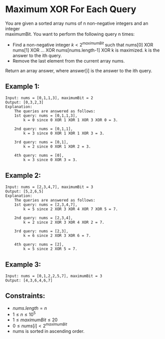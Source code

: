 # Maximum XOR For Each Query

You are given a sorted array nums of n non-negative integers and an integer  
maximumBit. You want to perform the following query n times:

* Find a non-negative integer $k < 2^{maximumBit}$ such that nums[0] XOR  
    nums[1] XOR ... XOR nums[nums.length-1] XOR k is maximized. k is the  
    answer to the ith query.
* Remove the last element from the current array nums.

Return an array answer, where answer[i] is the answer to the ith query.

 

## Example 1:

    Input: nums = [0,1,1,3], maximumBit = 2
    Output: [0,3,2,3]
    Explanation: 
        The queries are answered as follows:
        1st query: nums = [0,1,1,3], 
            k = 0 since 0 XOR 1 XOR 1 XOR 3 XOR 0 = 3.

        2nd query: nums = [0,1,1], 
            k = 3 since 0 XOR 1 XOR 1 XOR 3 = 3.

        3rd query: nums = [0,1], 
            k = 2 since 0 XOR 1 XOR 2 = 3.

        4th query: nums = [0], 
            k = 3 since 0 XOR 3 = 3.

        
## Example 2:

    Input: nums = [2,3,4,7], maximumBit = 3
    Output: [5,2,6,5]
    Explanation: 
        The queries are answered as follows:
        1st query: nums = [2,3,4,7], 
            k = 5 since 2 XOR 3 XOR 4 XOR 7 XOR 5 = 7.

        2nd query: nums = [2,3,4], 
            k = 2 since 2 XOR 3 XOR 4 XOR 2 = 7.

        3rd query: nums = [2,3], 
            k = 6 since 2 XOR 3 XOR 6 = 7.

        4th query: nums = [2], 
            k = 5 since 2 XOR 5 = 7.

        
## Example 3:

    Input: nums = [0,1,2,2,5,7], maximumBit = 3
    Output: [4,3,6,4,6,7]

 

## Constraints:

* $nums.length = n$
* $1 \le n \le 10^5$
* $1 \le maximumBit \le 20$
* $0 \le nums[i] < 2^{maximumBit}$
* nums​​​ is sorted in ascending order.

